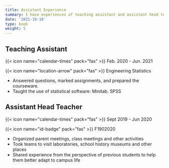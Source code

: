 ```yaml
---
title: Assistant Experience
summary: I have experiences of teaching assistant and assistant head teacher.
date: '2021-10-18'
type: book
weight: 5
---
```


## Teaching Assistant

{{< icon name="calendar-times" pack="fas" >}} Feb. 2020 - Jun. 2021

{{< icon name="location-arrow" pack="fas" >}} Engineering Statistics

- Answered questions, marked assignments, and prepared the courseware.
- Taught the use of statistical software: Minitab. SPSS

## Assistant Head Teacher

{{< icon name="calendar-times" pack="fas" >}} Sept 2019 - Jun 2020

{{< icon name="id-badge" pack="fas" >}} F1902020

- Organized parent meetings, class meetings and other activities
- Took teams to visit laboratories, school history museums and other places 
- Shared experience from the perspective of previous students to help them better adapt to campus life

